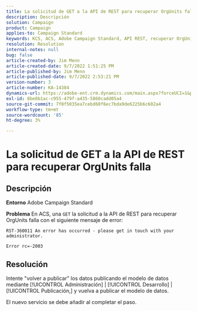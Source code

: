```yaml
---
title: La solicitud de GET a la API de REST para recuperar OrgUnits falla
description: Descripción
solution: Campaign
product: Campaign
applies-to: Campaign Standard
keywords: KCS, ACS, Adobe Campaign Standard, API REST, recuperar OrgUnits, error, volver a publicar, modelo de datos
resolution: Resolution
internal-notes: null
bug: false
article-created-by: Jim Menn
article-created-date: 9/7/2022 1:51:25 PM
article-published-by: Jim Menn
article-published-date: 9/7/2022 2:53:21 PM
version-number: 3
article-number: KA-14384
dynamics-url: https://adobe-ent.crm.dynamics.com/main.aspx?forceUCI=1&pagetype=entityrecord&etn=knowledgearticle&id=f6147927-b42e-ed11-9db1-0022480866ad
exl-id: 8be8b1ac-c955-479f-a435-5860cadd05a4
source-git-commit: 7f0f5035ea7cebd60f6ec7bda9de6225b6c602a4
workflow-type: tm+mt
source-wordcount: '85'
ht-degree: 3%

---
```


# La solicitud de GET a la API de REST para recuperar OrgUnits falla

## Descripción


<b>Entorno</b>
Adobe Campaign Standard

<b>Problema</b>
En ACS, una `GET` la solicitud a la API de REST para recuperar OrgUnits falla con el siguiente mensaje de error:


```
RST-360011 An error has occurred - please get in touch with your administrator.

Error rc=-2003
```



## Resolución


Intente &quot;volver a publicar&quot; los datos publicando el modelo de datos mediante [!UICONTROL Administración] | [!UICONTROL Desarrollo] | [!UICONTROL Publicación,] y vuelva a publicar el modelo de datos.

El nuevo servicio se debe añadir al completar el paso.

